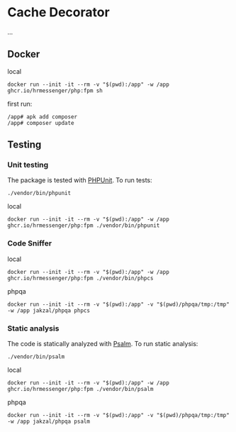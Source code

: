# Cache Decorator

...

## Docker

local
```shell
docker run --init -it --rm -v "$(pwd):/app" -w /app ghcr.io/hrmessenger/php:fpm sh
```

first run: 
```shell
/app# apk add composer
/app# composer update
```

## Testing

### Unit testing

The package is tested with [PHPUnit](https://phpunit.de/). To run tests:

```shell
./vendor/bin/phpunit
```

local
```shell
docker run --init -it --rm -v "$(pwd):/app" -w /app ghcr.io/hrmessenger/php:fpm ./vendor/bin/phpunit 
```

### Code Sniffer

local

```shell
docker run --init -it --rm -v "$(pwd):/app" -w /app ghcr.io/hrmessenger/php:fpm ./vendor/bin/phpcs 
```

phpqa

```shell
docker run --init -it --rm -v "$(pwd):/app" -v "$(pwd)/phpqa/tmp:/tmp" -w /app jakzal/phpqa phpcs
```

### Static analysis

The code is statically analyzed with [Psalm](https://psalm.dev/). To run static analysis:

```shell
./vendor/bin/psalm
```

local
```shell
docker run --init -it --rm -v "$(pwd):/app" -w /app ghcr.io/hrmessenger/php:fpm ./vendor/bin/psalm 
```

phpqa
```shell
docker run --init -it --rm -v "$(pwd):/app" -v "$(pwd)/phpqa/tmp:/tmp" -w /app jakzal/phpqa psalm
```
